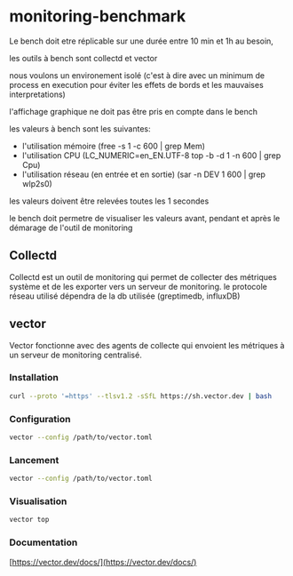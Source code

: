 # monitoring-benchmark

Le bench doit etre réplicable sur une durée entre 10 min et 1h au besoin,

les outils à bench sont collectd et vector

nous voulons un environement isolé (c'est à dire avec un minimum de process en execution pour éviter les effets de bords et les mauvaises interpretations)

l'affichage graphique ne doit pas être pris en compte dans le bench

les valeurs à bench sont les suivantes:
  - l'utilisation mémoire (free -s 1 -c 600 | grep Mem)
  - l'utilisation CPU (LC_NUMERIC=en_EN.UTF-8 top -b -d 1 -n 600 | grep Cpu)
  - l'utilisation réseau (en entrée et en sortie) (sar -n DEV 1 600 | grep  wlp2s0)

les valeurs doivent être relevées toutes les 1 secondes 

le bench doit permetre de visualiser les valeurs avant, pendant et après le démarage de l'outil de monitoring

## Collectd
  Collectd est un outil de monitoring qui permet de collecter des métriques système et de les exporter vers un serveur de monitoring.
  le protocole réseau utilisé dépendra de la db utilisée (greptimedb, influxDB)

## vector
  Vector fonctionne avec des agents de collecte qui envoient les métriques à un serveur de monitoring centralisé.

  ### Installation
  ```bash
  curl --proto '=https' --tlsv1.2 -sSfL https://sh.vector.dev | bash
  ```
  ### Configuration
  ```bash
  vector --config /path/to/vector.toml
  ```
  ### Lancement
  ```bash
  vector --config /path/to/vector.toml
  ```
  ### Visualisation
  ```bash
  vector top
  ```
  ### Documentation
  [https://vector.dev/docs/](https://vector.dev/docs/)
  